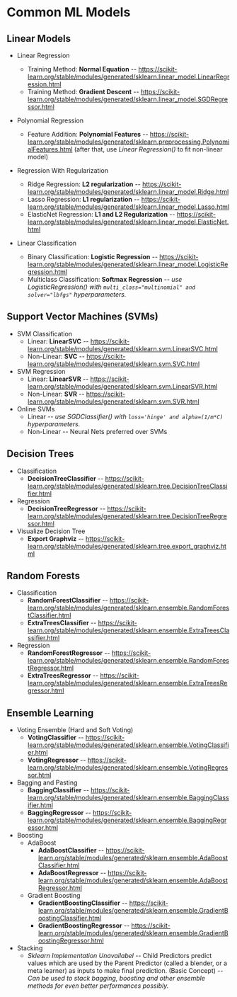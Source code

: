 # Common ML Models
## Linear Models
* Linear Regression
    * Training Method: **Normal Equation** -- https://scikit-learn.org/stable/modules/generated/sklearn.linear_model.LinearRegression.html
    * Training Method: **Gradient Descent** -- https://scikit-learn.org/stable/modules/generated/sklearn.linear_model.SGDRegressor.html
* Polynomial Regression
    * Feature Addition: **Polynomial Features** -- https://scikit-learn.org/stable/modules/generated/sklearn.preprocessing.PolynomialFeatures.html (after that, use *Linear Regression()* to fit non-linear model)
* Regression With Regularization
    * Ridge Regression: **L2 regularization** -- https://scikit-learn.org/stable/modules/generated/sklearn.linear_model.Ridge.html
    * Lasso Regression: **L1 regularization** -- https://scikit-learn.org/stable/modules/generated/sklearn.linear_model.Lasso.html
    * ElasticNet Regression: **L1 and L2 Regularization** -- https://scikit-learn.org/stable/modules/generated/sklearn.linear_model.ElasticNet.html

* Linear Classification
    * Binary Classification: **Logistic Regression** -- https://scikit-learn.org/stable/modules/generated/sklearn.linear_model.LogisticRegression.html
    * Multiclass Classification: **Softmax Regression** -- *use LogisticRegression() with ```multi_class="multinomial" and solver="lbfgs"``` hyperparameters.*

## Support Vector Machines (SVMs)
* SVM Classification
    * Linear: **LinearSVC** -- https://scikit-learn.org/stable/modules/generated/sklearn.svm.LinearSVC.html
    * Non-Linear: **SVC** -- https://scikit-learn.org/stable/modules/generated/sklearn.svm.SVC.html
* SVM Regression
    * Linear: **LinearSVR** -- https://scikit-learn.org/stable/modules/generated/sklearn.svm.LinearSVR.html
    * Non-Linear: **SVR** -- https://scikit-learn.org/stable/modules/generated/sklearn.svm.SVR.html
* Online SVMs
    * Linear -- *use SGDClassifier() with ```loss='hinge' and alpha=(1/m*C)``` hyperparameters.*
    * Non-Linear -- Neural Nets preferred over SVMs

## Decision Trees
* Classification
    * **DecisionTreeClassifier** -- https://scikit-learn.org/stable/modules/generated/sklearn.tree.DecisionTreeClassifier.html
* Regression
    * **DecisionTreeRegressor** -- https://scikit-learn.org/stable/modules/generated/sklearn.tree.DecisionTreeRegressor.html
* Visualize Decision Tree
    * **Export Graphviz** -- https://scikit-learn.org/stable/modules/generated/sklearn.tree.export_graphviz.html

## Random Forests
* Classification
    * **RandomForestClassifier** -- https://scikit-learn.org/stable/modules/generated/sklearn.ensemble.RandomForestClassifier.html
    * **ExtraTreesClassifier** -- https://scikit-learn.org/stable/modules/generated/sklearn.ensemble.ExtraTreesClassifier.html
* Regression
    * **RandomForestRegressor** -- https://scikit-learn.org/stable/modules/generated/sklearn.ensemble.RandomForestRegressor.html
    * **ExtraTreesRegressor** -- https://scikit-learn.org/stable/modules/generated/sklearn.ensemble.ExtraTreesRegressor.html

## Ensemble Learning
* Voting Ensemble (Hard and Soft Voting)
    * **VotingClassifier** -- https://scikit-learn.org/stable/modules/generated/sklearn.ensemble.VotingClassifier.html
    * **VotingRegressor** -- https://scikit-learn.org/stable/modules/generated/sklearn.ensemble.VotingRegressor.html
* Bagging and Pasting
    * **BaggingClassifier** -- https://scikit-learn.org/stable/modules/generated/sklearn.ensemble.BaggingClassifier.html
    * **BaggingRegressor** -- https://scikit-learn.org/stable/modules/generated/sklearn.ensemble.BaggingRegressor.html
* Boosting
    * AdaBoost
        * **AdaBoostClassifier** -- https://scikit-learn.org/stable/modules/generated/sklearn.ensemble.AdaBoostClassifier.html
        * **AdaBoostRegressor** -- https://scikit-learn.org/stable/modules/generated/sklearn.ensemble.AdaBoostRegressor.html
    * Gradient Boosting
        * **GradientBoostingClassifier** -- https://scikit-learn.org/stable/modules/generated/sklearn.ensemble.GradientBoostingClassifier.html
        * **GradientBoostingRegressor** -- https://scikit-learn.org/stable/modules/generated/sklearn.ensemble.GradientBoostingRegressor.html
* Stacking
    * *Sklearn Implementation Unavailabel* -- Child Predictors predict values which are used by the Parent Predictor (called a blender, or a meta learner) as inputs to make final prediction. (Basic Concept) -- *Can be used to stack bagging, boosting and other ensemble methods for even better performances possibly.*